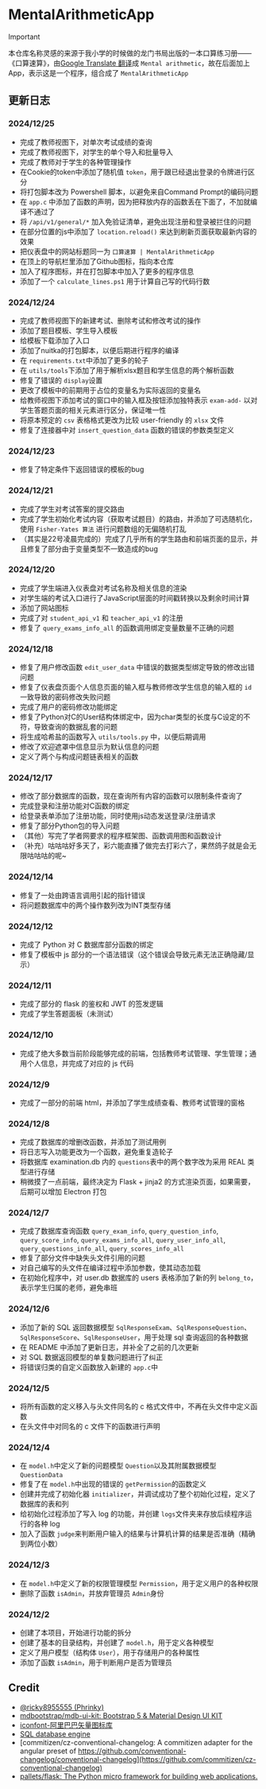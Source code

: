 # MentalArithmeticApp

> [!important]
>
> 本仓库名称灵感的来源于我小学的时候做的龙门书局出版的一本口算练习册——《口算速算》，由[Google Translate 翻译](https://translate.google.com/?sl=auto&tl=en&text=%E5%8F%A3%E7%AE%97%E9%80%9F%E7%AE%97&op=translate)成 `Mental arithmetic`，故在后面加上 App，表示这是一个程序，组合成了 `MentalArithmeticApp`

## 更新日志

### 2024/12/25

- 完成了教师视图下，对单次考试成绩的查询
- 完成了教师视图下，对学生的单个导入和批量导入
- 完成了教师对于学生的各种管理操作
- 在Cookie的token中添加了随机值 `token`，用于跟已经退出登录的令牌进行区分
- 将打包脚本改为 Powershell 脚本，以避免来自Command Prompt的编码问题
- 在 `app.c` 中添加了函数的声明，因为把释放内存的函数丢在下面了，不加就编译不通过了
- 将 `/api/v1/general/*` 加入免验证清单，避免出现注册和登录被拦住的问题
- 在部分位置的js中添加了 `location.reload()` 来达到刷新页面获取最新内容的效果
- 把仪表盘中的网站标题同一为 `口算速算 | MentalArithmeticApp`
- 在顶上的导航栏里添加了Github图标，指向本仓库
- 加入了程序图标，并在打包脚本中加入了更多的程序信息
- 添加了一个 `calculate_lines.ps1` 用于计算自己写的代码行数

### 2024/12/24

- 完成了教师视图下的新建考试、删除考试和修改考试的操作
- 添加了题目模板、学生导入模板
- 给模板下载添加了入口
- 添加了nuitka的打包脚本，以便后期进行程序的编译
- 在 `requirements.txt`中添加了更多的轮子
- 在 `utils/tools`下添加了用于解析xlsx题目和学生信息的两个解析函数
- 修复了错误的 `display`设置
- 更改了模板中的前期用于占位的变量名为实际返回的变量名
- 给教师视图下添加考试的窗口中的输入框及按钮添加独特表示 `exam-add-` 以对学生答题页面的相关元素进行区分，保证唯一性
- 将原本预定的 `csv` 表格格式更改为比较 user-friendly 的 `xlsx` 文件
- 修复了连接器中对 `insert_question_data` 函数的错误的参数类型定义

### 2024/12/23

- 修复了特定条件下返回错误的模板的bug

### 2024/12/21

- 完成了学生对考试答案的提交路由
- 完成了学生初始化考试内容（获取考试题目）的路由，并添加了可选随机化，使用 `Fisher-Yates 算法` 进行问题数组的无偏随机打乱
- （其实是22号凌晨完成的）完成了几乎所有的学生路由和前端页面的显示，并且修复了部分由于变量类型不一致造成的bug

### 2024/12/20

- 完成了学生端进入仪表盘对考试名称及相关信息的渲染
- 对学生端的考试入口进行了JavaScript层面的时间戳转换以及剩余时间计算
- 添加了网站图标
- 完成了对 `student_api_v1` 和 `teacher_api_v1` 的注册
- 修复了 `query_exams_info_all` 的函数调用绑定变量数量不正确的问题

### 2024/12/18

- 修复了用户修改函数 `edit_user_data` 中错误的数据类型绑定导致的修改出错问题
- 修复了仪表盘页面个人信息页面的输入框与教师修改学生信息的输入框的 `id`一致导致的密码修改失败问题
- 完成了用户的密码修改功能绑定
- 修复了Python对C的User结构体绑定中，因为char类型的长度与C设定的不符，导致查询的数据乱套的问题
- 将生成哈希盐的函数写入  `utils/tools.py` 中，以便后期调用
- 修改了欢迎遮罩中信息显示为默认信息的问题
- 定义了两个与构成问题链表相关的函数

### 2024/12/17

- 修改了部分数据库的函数，现在查询所有内容的函数可以限制条件查询了
- 完成登录和注册功能对C函数的绑定
- 给登录表单添加了注册功能，同时使用js动态发送登录/注册请求
- 修复了部分Python包的导入问题
- （其他）写完了学者网要求的程序框架图、函数调用图和函数设计
- （补充）咕咕咕好多天了，彩六能直播了做完去打彩六了，果然鸽子就是会无限咕咕咕的呢~

### 2024/12/14

- 修复了一处由跨语言调用引起的指针错误
- 将问题数据库中的两个操作数列改为INT类型存储

### 2024/12/12

- 完成了 Python 对 C 数据库部分函数的绑定
- 修复了模板中 js 部分的一个语法错误（这个错误会导致元素无法正确隐藏/显示）

### 2024/12/11

- 完成了部分的 flask 的鉴权和 JWT 的签发逻辑
- 完成了学生答题面板（未测试）

### 2024/12/10

- 完成了绝大多数当前阶段能够完成的前端，包括教师考试管理、学生管理；通用个人信息，并完成了对应的 js 代码

### 2024/12/9

- 完成了一部分的前端 html，并添加了学生成绩查看、教师考试管理的窗格

### 2024/12/8

- 完成了数据库的增删改函数，并添加了测试用例
- 将日志写入功能更改为一个函数，避免重复造轮子
- 将数据库 examination.db 内的 `questions`表中的两个数字改为采用 REAL 类型进行存储
- 稍微摸了一点前端，最终决定为 Flask + jinja2 的方式渲染页面，如果需要，后期可以增加 Electron 打包

### 2024/12/7

- 完成了数据库查询函数 `query_exam_info`, `query_question_info`, `query_score_info`, `query_exams_info_all`, `query_user_info_all`, `query_questions_info_all`, `query_scores_info_all`
- 修复了部分文件中缺失头文件引用的问题
- 对自己编写的头文件在编译过程中添加参数，使其动态加载
- 在初始化程序中，对 user.db 数据库的 users 表格添加了新的列 `belong_to`，表示学生归属的老师，避免串班

### 2024/12/6

- 添加了新的 SQL 返回数据模型 `SqlResponseExam`、`SqlResponseQuestion`、`SqlResponseScore`、`SqlResponseUser`，用于处理 sql 查询返回的各种数据
- 在 README 中添加了更新日志，并补全了之前的几次更新
- 对 SQL 数据返回模型的单复数问题进行了纠正
- 将错误归类的自定义函数放入新建的 `app.c`中

### 2024/12/5

- 将所有函数的定义移入与头文件同名的 c 格式文件中，不再在头文件中定义函数
- 在头文件中对同名的 c 文件下的函数进行声明

### 2024/12/4

- 在 `model.h`中定义了新的问题模型 `Question`以及其附属数据模型 `QuestionData`
- 修复了在 `model.h`中出现的错误的 `getPermission`的函数定义
- 创建并完成了初始化器 `initializer`，并调试成功了整个初始化过程，定义了数据库的表和列
- 给初始化过程添加了写入 log 的功能，并创建 `logs`文件夹来存放后续程序运行的各种 log
- 加入了函数 `judge`来判断用户输入的结果与计算机计算的结果是否准确（精确到两位小数）

### 2024/12/3

- 在 `model.h`中定义了新的权限管理模型 `Permission`，用于定义用户的各种权限
- 删除了函数 `isAdmin`，并放弃管理员 `Admin`身份

### 2024/12/2

- 创建了本项目，开始进行功能的拆分
- 创建了基本的目录结构，并创建了 `model.h`，用于定义各种模型
- 定义了用户模型（结构体 `User`），用于存储用户的各种属性
- 添加了函数 `isAdmin`，用于判断用户是否为管理员

## Credit

- [@ricky8955555 (Phrinky)](https://github.com/ricky8955555)
- [mdbootstrap/mdb-ui-kit: Bootstrap 5 &amp; Material Design UI KIT](https://github.com/mdbootstrap/mdb-ui-kit)
- [iconfont-阿里巴巴矢量图标库](https://www.iconfont.cn/)
- [SQL database engine](https://github.com/sqlite/sqlite)
- [commitizen/cz-conventional-changelog: A commitizen adapter for the angular preset of https://github.com/conventional-changelog/conventional-changelog](https://github.com/commitizen/cz-conventional-changelog)
- [pallets/flask: The Python micro framework for building web applications.](https://github.com/pallets/flask/)
